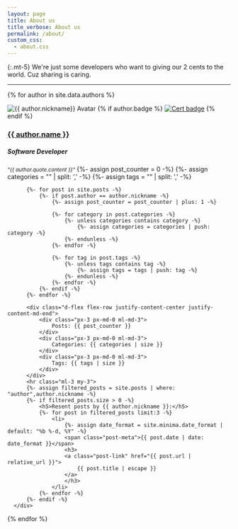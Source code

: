 ```yaml
---
layout: page
title: About us
title_verbose: About us
permalink: /about/
custom_css:
  - about.css
---
```


{:.mt-5}
We're just some developers who want to giving our 2 cents to the world. Cuz sharing is caring.

---

{% for author in site.data.authors %}
  <div class="row justify-content-center justify-content-start p-3 shadow mb-5 mt-3 mx-xl-5">
      <div class="h-100 col-6 col-sm-4">
          <img src="{{ author.avatar }}" class="avatar" alt="{{ author.nickname}} Avatar">
          {% if author.badge %}
            <a href="{{ author.badge.link }}" target="_blank"><img class="cert-badge position-absolute" src="{{ author.badge.image }}" alt="Cert badge"></a>
          {% endif %}
      </div>
      <div class="flex-fill text-center text-md-right py-3">
          <h3 class="m-0"><a href="/about/{{ author.nickname }}/">{{ author.name }}</a></h3>
          <h5>Software Developer</h5>
          <i class="d-none d-md-block"><small>"{{ author.quote.content }}"</small></i>
          {%- assign post_counter = 0 -%}
          {%- assign categories = "" | split: ',' -%}
          {%- assign tags = "" | split: ',' -%}

          {%- for post in site.posts -%}
              {%- if post.author == author.nickname -%}
                  {%- assign post_counter = post_counter | plus: 1 -%}

                  {%- for category in post.categories -%}
                      {%- unless categories contains category -%}
                          {%- assign categories = categories | push: category -%}
                      {%- endunless -%}
                  {%- endfor -%}

                  {%- for tag in post.tags -%}
                      {%- unless tags contains tag -%}
                          {%- assign tags = tags | push: tag -%}
                      {%- endunless -%}
                  {%- endfor -%}
              {%- endif -%}
          {%- endfor -%}

          <div class="d-flex flex-row justify-content-center justify-content-md-end">
              <div class="px-3 px-md-0 ml-md-3">
                  Posts: {{ post_counter }}
              </div>
              <div class="px-3 px-md-0 ml-md-3">
                  Categories: {{ categories | size }}
              </div>
              <div class="px-3 px-md-0 ml-md-3">
                  Tags: {{ tags | size }}
              </div>
          </div>
          <hr class="ml-3 my-3">
          {%- assign filtered_posts = site.posts | where: "author",author.nickname -%}
          {%- if filtered_posts.size > 0 -%}
              <h5>Resent posts by {{ author.nickname }}:</h5>
              {%- for post in filtered_posts limit:3 -%}
                  <li>
                      {%- assign date_format = site.minima.date_format | default: "%b %-d, %Y" -%}
                      <span class="post-meta">{{ post.date | date: date_format }}</span>
                      <h3>
                      <a class="post-link" href="{{ post.url | relative_url }}">
                          {{ post.title | escape }}
                      </a>
                      </h3>
                  </li>
              {%- endfor -%}
          {%- endif -%}
      </div>
  </div>
{% endfor %}
